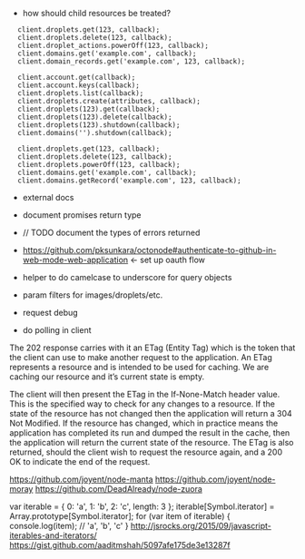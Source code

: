 * how should child resources be treated?
```
  client.droplets.get(123, callback);
  client.droplets.delete(123, callback);
  client.droplet_actions.powerOff(123, callback);
  client.domains.get('example.com', callback);
  client.domain_records.get('example.com', 123, callback);

  client.account.get(callback);
  client.account.keys(callback);
  client.droplets.list(callback);
  client.droplets.create(attributes, callback);
  client.droplets(123).get(callback);
  client.droplets(123).delete(callback);
  client.droplets(123).shutdown(callback);
  client.domains('').shutdown(callback);

  client.droplets.get(123, callback);
  client.droplets.delete(123, callback);
  client.droplets.powerOff(123, callback);
  client.domains.get('example.com', callback);
  client.domains.getRecord('example.com', 123, callback);
```

* external docs
 * document promises return type
 *  // TODO document the types of errors returned
* https://github.com/pksunkara/octonode#authenticate-to-github-in-web-mode-web-application <- set up oauth flow

* helper to do camelcase to underscore for query objects
* param filters for images/droplets/etc.
* request debug
* do polling in client


The 202 response carries with it an ETag (Entity Tag) which is the token that the client can use to make another request to the application. An ETag represents a resource and is intended to be used for caching. We are caching our resource and it’s current state is empty.

The client will then present the ETag in the If-None-Match header value. This is the specified way to check for any changes to a resource. If the state of the resource has not changed then the application will return a 304 Not Modified. If the resource has changed, which in practice means the application has completed its run and dumped the result in the cache, then the application will return the current state of the resource. The ETag is also returned, should the client wish to request the resource again, and a 200 OK to indicate the end of the request.



https://github.com/joyent/node-manta
https://github.com/joyent/node-moray
https://github.com/DeadAlready/node-zuora


var iterable = {
  0: 'a',
  1: 'b',
  2: 'c',
  length: 3
};
iterable[Symbol.iterator] = Array.prototype[Symbol.iterator];
for (var item of iterable) {
    console.log(item); // 'a', 'b', 'c'
}
http://jsrocks.org/2015/09/javascript-iterables-and-iterators/
https://gist.github.com/aaditmshah/5097afe175de3e13287f

